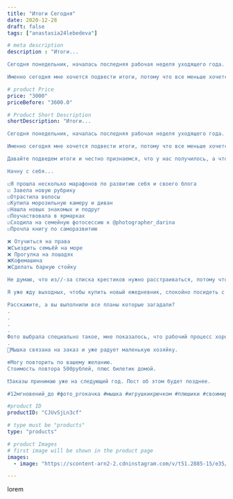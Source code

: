 ```yaml
---
title: "Итоги Сегодня"
date: 2020-12-28
draft: false
tags: ["anastasia24lebedeva"]

# meta description
description : "Итоги...

Сегодня понедельник, началась последняя рабочая неделя уходящего года.

Именно сегодня мне хочется подвести итоги, потому что все меньше хочется заним"

# product Price
price: "3000"
priceBefore: "3600.0"

# Product Short Description
shortDescription: "Итоги...

Сегодня понедельник, началась последняя рабочая неделя уходящего года.

Именно сегодня мне хочется подвести итоги, потому что все меньше хочется заниматься рабочими делами...

Давайте подведем итоги и честно признаемся, что у нас получилось, а что нет.

Начну с себя...

☑️Я прошла несколько марафонов по развитию себя и своего блога
☑️ Завела новую рубрику
☑️Отрастила волосы
☑️Купила морозильную камеру и диван 
☑️Нашла новых знакомых и подруг 
☑️Поучаствовала в ярмарках 
☑️Сходила на семейную фотосессию к @photographer_darina 
☑️Прочла книгу по саморазвитию

❌ Отучиться на права
❌Съездить семьёй на море
❌ Прогулка на лошадях 
❌Кофемашина 
❌Сделать барную стойку

Не думаю, что из//-за списка крестиков нужно расстраиваться, потому что это значит, что есть куда стремиться. 

Я уже жду выходных, чтобы купить новый ежедневник, спокойно посидеть с мужем и обговорить наши планы на следующий год. 

Расскажите, а вы выполнили все планы которые загадали?
.
.
.
.
Фото выбрала специально такое, мне показалось, что рабочий процесс хорошо подойдёт для такого текста 😉. 
. 
🌠Мышка связана на заказ и уже радует маленькую хозяйку.

❄️Могу повторить по вашему желанию. 
Стоимость повтора 500рублей, плюс билетик домой. 

❗Заказы принимаю уже на следующий год. Пост об этом будет позднее. 

#12мгновений_до #фото_proкачка #мышка #игрушкикрючком #плюшики #своимируками #подарки #ручнаяработа #беременность #мышьамигуруми #амигуруми #handmade #alisa4toys #present #toysphotography #toys #mouse #процесс #впроцессевязанияэх"

#product ID
productID: "CJUvSjLn3cf"

# type must be "products"
type: "products"

# product Images
# first image will be shown in the product page
images:
  - image: "https://scontent-arn2-2.cdninstagram.com/v/t51.2885-15/e35/132997972_1502859953239412_348386414642809948_n.jpg?se=7&tp=1&_nc_ht=scontent-arn2-2.cdninstagram.com&_nc_cat=108&_nc_ohc=Oj_LS_dxQZgAX-r5p4X&ccb=7-4&oh=4e2fb6c86a74435cca5f53ce989e667d&oe=6081ACF1&ig_cache_key=MjQ3MzgxMDA3ODI0NTgxMTk5OQ%3D%3D.2-ccb7-4"

---
```

lorem
